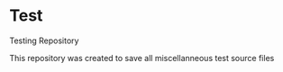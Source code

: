 # Test
Testing Repository

This repository was created to save all miscellanneous test source files
